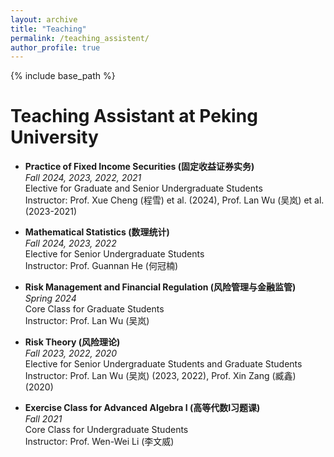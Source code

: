 ```yaml
---
layout: archive
title: "Teaching"
permalink: /teaching_assistent/
author_profile: true
---
```


{% include base_path %}

Teaching Assistant at Peking University
======

* **Practice of Fixed Income Securities (固定收益证券实务)** <br>
*Fall 2024, 2023, 2022, 2021* <br>
Elective for Graduate and Senior Undergraduate Students <br>
Instructor: Prof. Xue Cheng (程雪) et al. (2024), Prof. Lan Wu (吴岚) et al. (2023-2021)

* **Mathematical Statistics (数理统计)** <br>
*Fall 2024, 2023, 2022* <br>
Elective for Senior Undergraduate Students <br>
Instructor: Prof. Guannan He (何冠楠)

* **Risk Management and Financial Regulation (风险管理与金融监管)** <br>
*Spring 2024* <br>
Core Class for Graduate Students <br>
Instructor: Prof. Lan Wu (吴岚)

* **Risk Theory (风险理论)** <br>
*Fall 2023, 2022, 2020* <br>
Elective for Senior Undergraduate Students and Graduate Students <br>
Instructor: Prof. Lan Wu (吴岚) (2023, 2022), Prof. Xin Zang (臧鑫) (2020)

* **Exercise Class for Advanced Algebra I (高等代数I习题课)** <br>
*Fall 2021* <br>
Core Class for Undergraduate Students <br>
Instructor: Prof. Wen-Wei Li (李文威)

  

